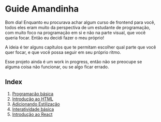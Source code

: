 # Guide Amandinha

Bom dia! Enquanto eu procurava achar algum curso de frontend para você, todos eles eram muito da perspectiva de um estudante de programação, com muito foco na programação em si e não na parte visual, que você queria focar. Então eu decidi fazer o meu próprio!

A ideia é ter alguns capítulos que te permitam escolher qual parte que você quer focar, e que você possa seguir em seu próprio ritmo.

Esse projeto ainda é um work in progress, então não se preocupe se alguma coisa não funcionar, ou se algo ficar errado.

## Index

1. [Programação básica](./basicProgramming.md)
2. [Introdução ao HTML](./starterHTML.md)
3. [Adicionando Estilização](./addingSomeStyling.md)
4. [Interatividade básica](./basicJSIntractivity.md)
5. [Introdução ao React](./introToReact.md)


